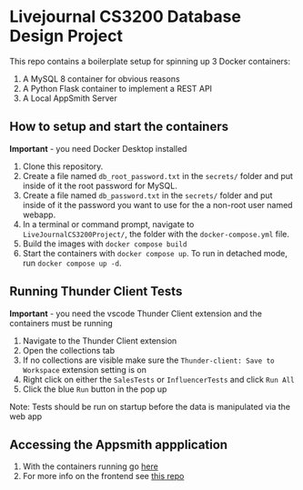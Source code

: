 # Livejournal CS3200 Database Design Project

This repo contains a boilerplate setup for spinning up 3 Docker containers: 
1. A MySQL 8 container for obvious reasons
1. A Python Flask container to implement a REST API
1. A Local AppSmith Server

## How to setup and start the containers
**Important** - you need Docker Desktop installed

1. Clone this repository.  
2. Create a file named `db_root_password.txt` in the `secrets/` folder and put inside of it the root password for MySQL. 
3. Create a file named `db_password.txt` in the `secrets/` folder and put inside of it the password you want to use for the a non-root user named webapp. 
4. In a terminal or command prompt, navigate to `LiveJournalCS3200Project/`, the folder with the `docker-compose.yml` file.  
5. Build the images with `docker compose build`
6. Start the containers with `docker compose up`.  To run in detached mode, run `docker compose up -d`.

## Running Thunder Client Tests
**Important** - you need the vscode Thunder Client extension and the containers must be running

1. Navigate to the Thunder Client extension
2. Open the collections tab
3. If no collections are visible make sure the `Thunder-client: Save to Workspace` extension setting is on
4. Right click on either the `SalesTests` or `InfluencerTests` and click `Run All`
5. Click the blue `Run` button in the pop up

Note: Tests should be run on startup before the data is manipulated via the web app

## Accessing the Appsmith appplication
1. With the containers running go [here](http://localhost:8080/app/appsmith3200projectfrontend/post-creation-643f382a67dcf9058096ce3e?branch=master)
2. For more info on the frontend see [this repo](https://github.com/psullivan235/Appsmith3200ProjectFrontend)

